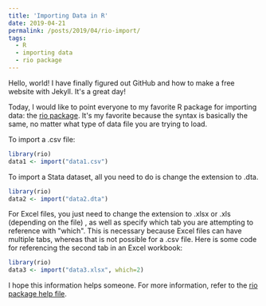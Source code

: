 ```yaml
---
title: 'Importing Data in R'
date: 2019-04-21
permalink: /posts/2019/04/rio-import/
tags:
  - R
  - importing data
  - rio package
---
```


Hello, world! I have finally figured out GitHub and how to make a free website with Jekyll. It's a great day!

Today, I would like to point everyone to my favorite R package for importing data: the [rio package](https://cran.r-project.org/web/packages/rio/vignettes/rio.html). It's my favorite because the syntax is basically the same, no matter what type of data file you are trying to load.

To import a .csv file:
```r
library(rio)
data1 <- import("data1.csv")
```

To import a Stata dataset, all you need to do is change the extension to .dta.
```r
library(rio)
data2 <- import("data2.dta")
```

For Excel files, you just need to change the extension to .xlsx or .xls (depending on the file) , as well as specify which tab you are attempting to reference with "which". This is necessary because Excel files can have multiple tabs, whereas that is not possible for a .csv file. Here is some code for referencing the second tab in an Excel workbook:
```r
library(rio)
data3 <- import("data3.xlsx", which=2)
```

I hope this information helps someone. For more information, refer to the [rio package help file](https://cran.r-project.org/web/packages/rio/rio.pdf).

